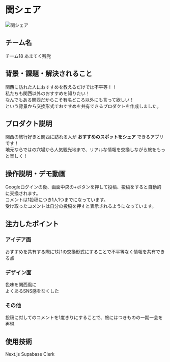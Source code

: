 # 関シェア
<!-- プロダクト名に変更してください -->

![関シェア](https://kc3.me/cms/wp-content/uploads/2024/11/hack25-eyecatch.png)
<!-- プロダクト名・イメージ画像を差し変えてください -->


## チーム名
チーム18 あまてく残党
<!-- チームIDとチーム名を入力してください -->


## 背景・課題・解決されること

<!-- テーマ「関西をいい感じに」に対して、考案するプロダクトがどういった(Why)背景から思いついたのか、どのよう(What)な課題があり、どのよう(How)に解決するのかを入力してください -->
関西に訪れた人におすすめを教えるだけでは不平等！！  
私たちも関西以外のおすすめを知りたい！  
なんでもある関西だからこそ有名どころ以外にも言って欲しい！  
という背景から交換形式でおすすめを共有できるプロダクトを作成しました。

## プロダクト説明

<!-- 開発したプロダクトの説明を入力してください -->
関西の旅行好きと関西に訪れる人が **おすすめのスポットをシェア** できるアプリです！  
地元ならではの穴場から人気観光地まで、リアルな情報を交換しながら旅をもっと楽しく！

## 操作説明・デモ動画
<!-- [デモ動画はこちら](https://www.youtube.com/watch?v=fbzGp0XJGq8) -->
<!-- 開発したプロダクトの操作説明について入力してください。また、操作説明デモ動画があれば、埋め込みやリンクを記載してください -->
Googleログインの後、画面中央の+ボタンを押して投稿、投稿をすると自動的に交換されます。  
コメントは1投稿につき1人1つまでになっています。  
受け取ったコメントは自分の投稿を押すと表示されるようになっています。  


## 注力したポイント

<!-- 開発したプロダクトの中で、特に注力して作成した箇所・ポイントについて入力してください -->
### アイデア面
おすすめを共有する際に1対1の交換形式にすることで不平等なく情報を共有できる点
### デザイン面
色味を関西風に  
よくあるSNS感をなくした
### その他
投稿に対してのコメントを1度きりにすることで、旅にはつきものの一期一会を再現
## 使用技術
Next.js Supabase Clerk
<!-- 使用技術を入力してください -->


<!--
markdownの記法はこちらを参照してください！
https://docs.github.com/ja/get-started/writing-on-github/getting-started-with-writing-and-formatting-on-github/basic-writing-and-formatting-syntax
-->